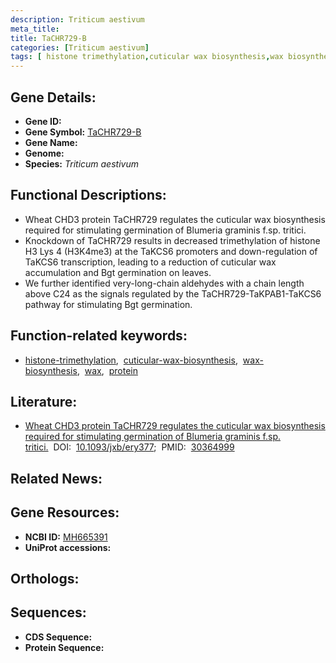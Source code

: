```yaml
---
description: Triticum aestivum
meta_title:
title: TaCHR729-B
categories: [Triticum aestivum]
tags: [ histone trimethylation,cuticular wax biosynthesis,wax biosynthesis,wax,protein ]
---
```


## Gene Details:
- **Gene ID:** []()
- **Gene Symbol:** <u>TaCHR729-B</u>
- **Gene Name:** 
- **Genome:** []()
- **Species:** *Triticum aestivum*

## Functional Descriptions:
   - Wheat CHD3 protein TaCHR729 regulates the cuticular wax biosynthesis required for stimulating germination of Blumeria graminis f.sp. tritici.
   - Knockdown of TaCHR729 results in decreased trimethylation of histone H3 Lys 4 (H3K4me3) at the TaKCS6 promoters and down-regulation of TaKCS6 transcription, leading to a reduction of cuticular wax accumulation and Bgt germination on leaves.
   - We further identified very-long-chain aldehydes with a chain length above C24 as the signals regulated by the TaCHR729-TaKPAB1-TaKCS6 pathway for stimulating Bgt germination.

## Function-related keywords:
   - [histone-trimethylation](/tags/histone-trimethylation/),&nbsp;&nbsp;[cuticular-wax-biosynthesis](/tags/cuticular-wax-biosynthesis/),&nbsp;&nbsp;[wax-biosynthesis](/tags/wax-biosynthesis/),&nbsp;&nbsp;[wax](/tags/wax/),&nbsp;&nbsp;[protein](/tags/protein/)

## Literature:
   - [Wheat CHD3 protein TaCHR729 regulates the cuticular wax biosynthesis required for stimulating germination of Blumeria graminis f.sp. tritici.](https://doi.org/10.1093/jxb/ery377)&nbsp;&nbsp;DOI:&nbsp;&nbsp;[10.1093/jxb/ery377](https://doi.org/10.1093/jxb/ery377);&nbsp;&nbsp;PMID:&nbsp;&nbsp;[30364999](https://pubmed.ncbi.nlm.nih.gov/30364999/)

## Related News:

## Gene Resources:
- **NCBI ID:**  [MH665391](https://www.ncbi.nlm.nih.gov/gene/?term=MH665391)
- **UniProt accessions:**  [](https://www.uniprot.org/uniprotkb//entry)

## Orthologs:

## Sequences:
- **CDS Sequence:**
- **Protein Sequence:**
